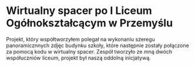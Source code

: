 # Wirtualny spacer po I Liceum Ogółnokształcącym w Przemyślu 

Projekt, który współtworzyłem polegał na wykonaniu szeregu panoramicznnych zdjęc budynku szkoły, które następnie zostały połączone za pomocą kodu w wirtualny spacer. Zespół tworzyło ze mną dwóch współuczniów liceum, projekt był naszą oddolną inicjatywą. 


